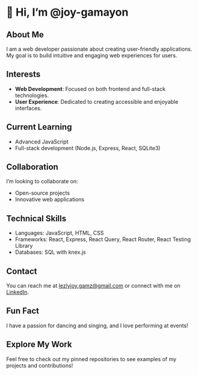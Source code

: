 # 👋 Hi, I’m @joy-gamayon

## About Me
I am a web developer passionate about creating user-friendly applications. My goal is to build intuitive and engaging web experiences for users.

## Interests
- **Web Development**: Focused on both frontend and full-stack technologies.
- **User Experience**: Dedicated to creating accessible and enjoyable interfaces.

## Current Learning
- Advanced JavaScript
- Full-stack development (Node.js, Express, React, SQLite3)

## Collaboration
I’m looking to collaborate on:
- Open-source projects
- Innovative web applications

## Technical Skills
- Languages: JavaScript, HTML, CSS
- Frameworks: React, Express, React Query, React Router, React Testing Library
- Databases: SQL with knex.js

## Contact
You can reach me at [lezlyjoy.gamz@gmail.com](mailto:lezlyjoy.gamz@gmail.com) or connect with me on [LinkedIn](https://www.linkedin.com/in/lezly-joy-gamayon-981546329/).

## Fun Fact
I have a passion for dancing and singing, and I love performing at events!

## Explore My Work
Feel free to check out my pinned repositories to see examples of my projects and contributions!



<!---
joy-gamayon/joy-gamayon is a ✨ special ✨ repository because its `README.md` (this file) appears on your GitHub profile.
You can click the Preview link to take a look at your changes.
--->
